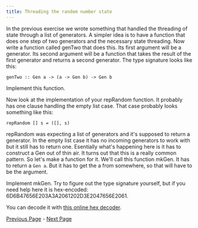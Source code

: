 ```yaml
---
title: Threading the random number state
---
```


In the previous exercise we wrote something that handled the threading of state
through a list of generators.  A simpler idea is to have a function that does
one step of two generators and the necessary state threading.  Now write a
function called genTwo that does this.  Its first argument will be a
generator.  Its second argument will be a function that takes the result of
the first generator and returns a second generator.  The type signature looks
like this:

    genTwo :: Gen a -> (a -> Gen b) -> Gen b

Implement this function.

Now look at the implementation of your repRandom function.  It probably has one
clause handling the empty list case.  That case probably looks something like this:

    repRandom [] s = ([], s)

repRandom was expecting a list of generators and it's supposed to return a
generator. In the empty list case it has no incoming generators to work with but
it still has to return one. Esentially what's happening here is it has to
construct a Gen out of thin air. It turns out that this is a really common
pattern. So let's make a function for it. We'll call this function mkGen. It has
to return a `Gen a`. But it has to get the a from somewhere, so that will have
to be the argument.

Implement mkGen. Try to figure out the type signature yourself, but if you need
help here it is hex-encoded: 6D6B47656E203A3A2061202D3E2047656E2061.

You can decode it with [this online hex decoder](http://www.convertstring.com/EncodeDecode/HexDecode).

[Previous Page](ex1-5.html) - [Next Page](set2.html)

